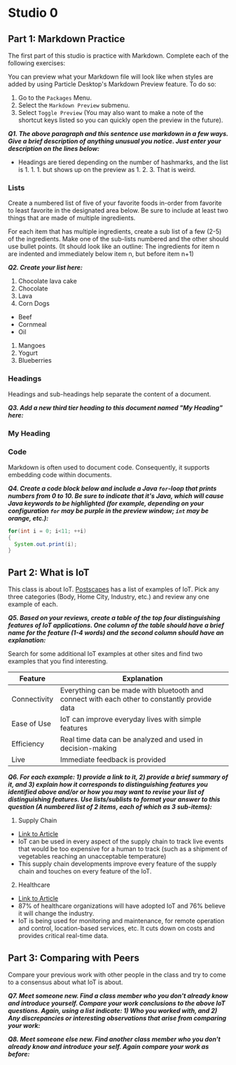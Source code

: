 # Studio 0

## Part 1: Markdown Practice

The first part of this studio is practice with Markdown. Complete each of the following exercises:

You can preview what your Markdown file will look like when styles are added by using Particle Desktop's Markdown Preview feature. To do so:
1. Go to the `Packages` Menu.
1. Select the `Markdown Preview` submenu.
1. Select `Toggle Preview` (You may also want to make a note of the shortcut keys listed so you can quickly open the preview in the future).

***Q1. The above paragraph and this sentence use markdown in a few ways.  Give a brief description of anything unusual you notice.  Just enter your description on the lines below:***

- Headings are tiered depending on the number of hashmarks, and the list is 1. 1. 1. but shows up on the preview as 1. 2. 3. That is weird.

### Lists

Create a numbered list of five of your favorite foods in-order from favorite to least favorite in the designated area below. Be sure to include at least two things that are made of multiple ingredients.  

For each item that has multiple ingredients, create a sub list of a few (2-5) of the ingredients.  Make one of the sub-lists numbered and the other should use bullet points. (It should look like an outline: The ingredients for item n are indented and immediately below item n, but before item n+1)

***Q2. Create your list here:***

1. Chocolate lava cake
  1. Chocolate
  2. Lava  
1. Corn Dogs
  * Beef
  * Cornmeal
  * Oil
1. Mangoes
1. Yogurt
1. Blueberries

### Headings

Headings and sub-headings help separate the content of a document.

***Q3. Add a new third tier heading to this document named "My Heading" here:***

### My Heading

### Code

Markdown is often used to document code.  Consequently, it supports embedding code within documents.

***Q4. Create a code block below and include a Java `for`-loop that prints numbers from 0 to 10. Be sure to indicate that it's Java, which will cause Java keywords to be highlighted (for example, depending on your configuration `for` may be purple in the preview window; `int` may be orange, etc.):***

```Java
for(int i = 0; i<11; ++i)
{
  System.out.print(i);
}
```

## Part 2: What is IoT

This class is about IoT.  [Postscapes](https://www.postscapes.com/internet-of-things-examples/) has a list of examples of IoT.  Pick any three categories (Body, Home City, Industry, etc.) and review any one example of each.

***Q5.  Based on your reviews, create a table of the top four distinguishing features of IoT applications. One column of the table should have a brief name for the feature (1-4 words) and the second column should have an explanation:***

Search for some additional IoT examples at other sites and find two examples that you find interesting.

Feature | Explanation |
------------ | -------------
Connectivity | Everything can be made with bluetooth and connect with each other to constantly provide data
Ease of Use | IoT can improve everyday lives with simple features
Efficiency | Real time data can be analyzed and used in decision-making
Live | Immediate feedback is provided


***Q6.  For each example: 1) provide a link to it, 2) provide a brief summary of it, and 3) explain how it corresponds to distinguishing features you identified above and/or or how you may want to revise your list of distinguishing features.  Use lists/sublists to format your answer to this question (A numbered list of 2 items, each of which as 3 sub-items):***

1. Supply Chain
  * [Link to Article](http://cloudtransformation.cio.com/article/reinventing-the-supply-chain-with-the-internet-of-things/)
  * IoT can be used in every aspect of the supply chain to track live events that would be too expensive for a human to track (such as a shipment of vegetables reaching an unacceptable temperature)
  * This supply chain developments improve every feature of the supply chain and touches on every feature of the IoT.
2. Healthcare
  * [Link to Article](https://healthtechmagazine.net/article/2018/08/why-healthcare-iot-rise-infographic)
  * 87% of healthcare organizations will have adopted IoT and 76% believe it will change the industry.
  * IoT is being used for monitoring and maintenance, for remote operation and control, location-based services, etc. It cuts down on costs and provides critical real-time data. 

## Part 3: Comparing with Peers

Compare your previous work with other people in the class and try to come to a consensus about what IoT is about.

***Q7. Meet someone new.  Find a class member who you don't already know and introduce yourself.  Compare your work conclusions to the above IoT questions. Again, using a list indicate: 1) Who you worked with, and 2) Any discrepancies or interesting observations that arise from comparing your work:***

***Q8. Meet someone else new.  Find another class member who you don't already know and introduce your self.  Again compare your work as before:***
